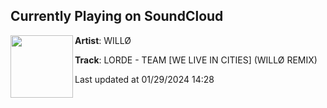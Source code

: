 ## Currently Playing on SoundCloud

[<img align="left" width="100" src="https://i1.sndcdn.com/artworks-zhPnwiCpQIQte7FZ-nXhDsA-t500x500.jpg">](https://soundcloud.com/therealwillo/team-remix)

**Artist**: WILLØ 

**Track**: LORDE - TEAM [WE LIVE IN CITIES] (WILLØ REMIX)

Last updated at 01/29/2024 14:28
